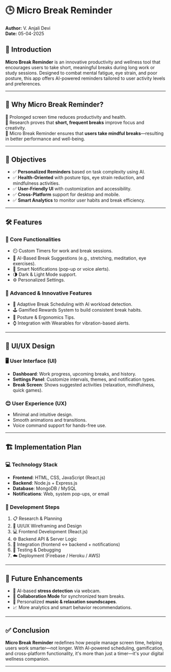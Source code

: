 # 🕒 Micro Break Reminder

**Author:** V. Anjali Devi  
**Date:** 05-04-2025

## 📌 Introduction

**Micro Break Reminder** is an innovative productivity and wellness tool that encourages users to take short, meaningful breaks during long work or study sessions. Designed to combat mental fatigue, eye strain, and poor posture, this app offers AI-powered reminders tailored to user activity levels and preferences.

---

## 🚀 Why Micro Break Reminder?

🔹 Prolonged screen time reduces productivity and health.  
🔹 Research proves that **short, frequent breaks** improve focus and creativity.  
🔹 Micro Break Reminder ensures that **users take mindful breaks**—resulting in better performance and well-being.

---

## 🎯 Objectives

- ✅ **Personalized Reminders** based on task complexity using AI.
- ✅ **Health-Oriented** with posture tips, eye strain reduction, and mindfulness activities.
- ✅ **User-Friendly UI** with customization and accessibility.
- ✅ **Cross-Platform** support for desktop and mobile.
- ✅ **Smart Analytics** to monitor user habits and break efficiency.

---

## 🛠️ Features

### 🔧 Core Functionalities

- ⏲️ Custom Timers for work and break sessions.
- 🧠 AI-Based Break Suggestions (e.g., stretching, meditation, eye exercises).
- 🔔 Smart Notifications (pop-up or voice alerts).
- 🌗 Dark & Light Mode support.
- ⚙️ Personalized Settings.

### 🚀 Advanced & Innovative Features

- 🔄 Adaptive Break Scheduling with AI workload detection.
- 🕹️ Gamified Rewards System to build consistent break habits.
- 💺 Posture & Ergonomics Tips.
- ⌚ Integration with Wearables for vibration-based alerts.

---

## 🎨 UI/UX Design

### 🖥️ User Interface (UI)

- **Dashboard**: Work progress, upcoming breaks, and history.
- **Settings Panel**: Customize intervals, themes, and notification types.
- **Break Screen**: Shows suggested activities (relaxation, mindfulness, quick games).

### 😊 User Experience (UX)

- Minimal and intuitive design.
- Smooth animations and transitions.
- Voice command support for hands-free use.

---

## 🏗️ Implementation Plan

### 💻 Technology Stack

- **Frontend**: HTML, CSS, JavaScript (React.js)
- **Backend**: Node.js + Express.js
- **Database**: MongoDB / MySQL
- **Notifications**: Web, system pop-ups, or email

### 📌 Development Steps

1. 📋 Research & Planning
2. 🎨 UI/UX Wireframing and Design
3. 💻 Frontend Development (React.js)
4. ⚙️ Backend API & Server Logic
5. 🔗 Integration (frontend ↔ backend + notifications)
6. 🧪 Testing & Debugging
7. ☁️ Deployment (Firebase / Heroku / AWS)

---

## 🔮 Future Enhancements

- 🧠 AI-based **stress detection** via webcam.
- 🤝 **Collaboration Mode** for synchronized team breaks.
- 🎵 Personalized **music & relaxation soundscapes**.
- 📈 More analytics and smart behavior recommendations.

---

## ✅ Conclusion

**Micro Break Reminder** redefines how people manage screen time, helping users work smarter—not longer. With AI-powered scheduling, gamification, and cross-platform functionality, it's more than just a timer—it's your digital wellness companion.

---


